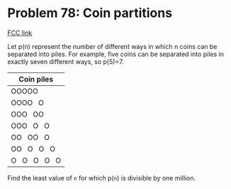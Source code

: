 # Problem 78: Coin partitions

[FCC link](https://www.freecodecamp.org/learn/coding-interview-prep/project-euler/problem-78-coin-partitions)

Let p(n) represent the number of different ways in which n coins can be
separated into piles. For example, five coins can be separated into piles in
exactly seven different ways, so p(5)=7.

| Coin piles        |
| ----------------- |
| OOOOO             |
| OOOO   O          |
| OOO   OO          |
| OOO   O   O       |
| OO   OO   O       |
| OO   O   O   O    |
| O   O   O   O   O |

Find the least value of `n` for which p(`n`) is divisible by one million.
